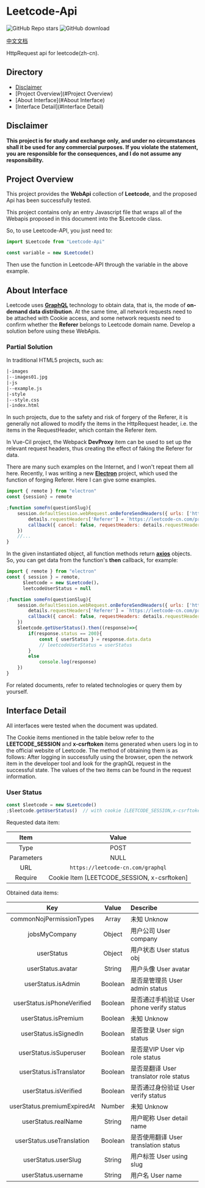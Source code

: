 # Leetcode-Api

<img alt="GitHub Repo stars" src="https://img.shields.io/github/stars/NeserCode/Leetcode-Api">    <img title="GitHub download" src="https://img.shields.io/github/downloads/NeserCode/Leetcode-Api/total"/>  

[中文文档](README.zh.md)

HttpRequest api for leetcode(zh-cn).

## Directory

* [Disclaimer](#Disclaimer)
* [Project Overview](#Project Overview)
* [About Interface](#About Interface)
* [Interface Detail](#Interface Detail)

## Disclaimer

**This project is for study and exchange only, and under no circumstances shall it be used for any commercial purposes. If you violate the statement, you are responsible for the consequences, and I do not assume any responsibility.**

## Project Overview

This project provides the **WebApi** collection of **Leetcode**, and the proposed Api has been successfully tested.

This project contains only an entry Javascript file that wraps all of the Webapis proposed in this document into the $Leetcode class.

So, to use Leetcode-API, you just need to:

```javascript
import $Leetcode from "Leetcode-Api"

const variable = new $Leetcode()
```

Then use the function in Leetcode-API through the variable in the above example.

## About Interface

Leetcode uses [**GraphQL**](https://graphql.org/) technology to obtain data, that is, the mode of **on-demand data distribution**. At the same time, all network requests need to be attached with Cookie access, and some network requests need to confirm whether the **Referer** belongs to Leetcode domain name. Develop a solution before using these WebApis.

### Partial Solution

In traditional HTML5 projects, such as:

```html
|-images
|--images01.jpg
|-js
|--example.js
|-style
|--style.css
|-index.html
```

In such projects, due to the safety and risk of forgery of the Referer, it is generally not allowed to modify the items in the HttpRequest header, i.e. the items in the RequestHeader, which contain the Referer item.

In Vue-Cil project, the Webpack **DevProxy** item can be used to set up the relevant request headers, thus creating the effect of faking the Referer for data.

There are many such examples on the Internet, and I won't repeat them all here. Recently, I was writing a new [**Electron**](https://www.electronjs.org/) project, which used the function of forging Referer. Here I can give some examples.

```javascript
import { remote } from "electron"
const {session} = remote

;function someFn(questionSlug){
    session.defaultSession.webRequest.onBeforeSendHeaders({ urls: ['https://leetcode-cn.com/problems/*'] }, (details, callback) => {
        details.requestHeaders['Referer'] = `https://leetcode-cn.com/problems/${questionSlug}/submissions/`
        callback({ cancel: false, requestHeaders: details.requestHeaders })
    })
    //...
}
```

In the given instantiated object, all function methods return [**axios**](https://www.axios-http.cn/) objects. So, you can get data from the function's **then** callback, for example:

```javascript
import { remote } from "electron"
const { session } = remote,
      $leetcode = new $Leetcode()，
      leetcodeUserStatus = null

;function someFn(questionSlug){
    session.defaultSession.webRequest.onBeforeSendHeaders({ urls: ['https://leetcode-cn.com/problems/*'] }, (details, callback) => {
        details.requestHeaders['Referer'] = `https://leetcode-cn.com/problems/${questionSlug}/submissions/`
        callback({ cancel: false, requestHeaders: details.requestHeaders })
    })
    $leetcode.getUserStatus().then((response)=>{
        if(response.status == 200){
            const { userStatus } = response.data.data
            // leetcodeUserStatus = userStatus
        }
        else
            console.log(response)
    })
}
```

For related documents, refer to related technologies or query them by yourself.

## Interface Detail

All interfaces were tested when the document was updated.

The Cookie items mentioned in the table below refer to the **LEETCODE_SESSION** and **x-csrftoken** items generated when users log in to the official website of Leetcode. The method of obtaining them is as follows: After logging in successfully using the browser, open the network item in the developer tool and look for the graphQL request in the successful state. The values of the two items can be found in the request information.

### User Status

```javascript
const $leetcode = new $Leetcode()
;$leetcode.getUserStatus()	// with cookie [LEETCODE_SESSION,x-csrftoken]
```

Requested data item:

|    Item    |                    Value                    |
| :--------: | :-----------------------------------------: |
|    Type    |                    POST                     |
| Parameters |                    NULL                     |
|    URL     |      `https://leetcode-cn.com/graphql`      |
|  Require   | Cookie Item [LEETCODE_SESSION, x-csrftoken] |

Obtained data items:

|             Key             |  Value  | Describe                                  |
| :-------------------------: | :-----: | :---------------------------------------- |
|  commonNojPermissionTypes   |  Array  | 未知 Unknow                               |
|        jobsMyCompany        | Object  | 用户公司 User company                     |
|         userStatus          | Object  | 用户状态 User status obj                  |
|      userStatus.avatar      | String  | 用户头像 User avatar                      |
|     userStatus.isAdmin      | Boolean | 是否是管理员 User admin status            |
| userStatus.isPhoneVerified  | Boolean | 是否通过手机验证 User phone verify status |
|    userStatus.isPremium     | Boolean | 未知 Unknow                               |
|    userStatus.isSignedIn    | Boolean | 是否登录 User sign status                 |
|   userStatus.isSuperuser    | Boolean | 是否是VIP User vip role status            |
|   userStatus.isTranslator   | Boolean | 是否是翻译 User translator role status    |
|    userStatus.isVerified    | Boolean | 是否通过身份验证 User verify status       |
| userStatus.premiumExpiredAt | Number  | 未知 Unknow                               |
|     userStatus.realName     | String  | 用户昵称 User detail name                 |
|  userStatus.useTranslation  | Boolean | 是否使用翻译 User translation status      |
|     userStatus.userSlug     | String  | 用户标签 User using slug                  |
|     userStatus.username     | String  | 用户名 User name                          |

